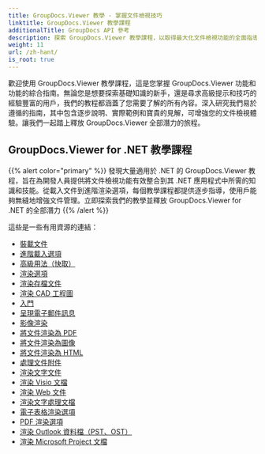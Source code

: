 ```yaml
---
title: GroupDocs.Viewer 教學 - 掌握文件檢視技巧
linktitle: GroupDocs.Viewer 教學課程
additionalTitle: GroupDocs API 參考
description: 探索 GroupDocs.Viewer 教學課程，以取得最大化文件檢視功能的全面指導。今天就釋放它的全部潛能！
weight: 11
url: /zh-hant/
is_root: true
---
```


歡迎使用 GroupDocs.Viewer 教學課程，這是您掌握 GroupDocs.Viewer 功能和功能的綜合指南。無論您是想要探索基礎知識的新手，還是尋求高級提示和技巧的經驗豐富的用戶，我們的教程都涵蓋了您需要了解的所有內容。深入研究我們易於遵循的指南，其中包含逐步說明、實際範例和寶貴的見解，可增強您的文件檢視體驗。讓我們一起踏上釋放 GroupDocs.Viewer 全部潛力的旅程。

## GroupDocs.Viewer for .NET 教學課程
{{% alert color="primary" %}}
發現大量適用於 .NET 的 GroupDocs.Viewer 教程，旨在為開發人員提供將文件檢視功能有效整合到其 .NET 應用程式中所需的知識和技能。從載入文件到進階渲染選項，每個教學課程都提供逐步指導，使用戶能夠無縫地增強文件管理。立即探索我們的教學並釋放 GroupDocs.Viewer for .NET 的全部潛力
{{% /alert %}}

這些是一些有用資源的連結：
 
- [裝載文件](./net/loading-documents/)
- [進階載入選項](./net/advanced-loading/)
- [高級用法（快取）](./net/advanced-usage-caching/)
- [渲染選項](./net/rendering-options/)
- [渲染存檔文件](./net/rendering-archive-files/)
- [渲染 CAD 工程圖](./net/rendering-cad-drawings/)
- [入門](./net/getting-started/)
- [呈現電子郵件訊息](./net/rendering-email-messages/)
- [影像渲染](./net/image-rendering/)
- [將文件渲染為 PDF](./net/rendering-documents-pdf/)
- [將文件渲染為圖像](./net/rendering-documents-images/)
- [將文件渲染為 HTML](./net/rendering-documents-html/)
- [處理文件附件](./net/processing-document-attachments/)
- [渲染文字文件](./net/rendering-text-files/)
- [渲染 Visio 文檔](./net/rendering-visio-documents/)
- [渲染 Web 文件](./net/rendering-web-documents/)
- [渲染文字處理文檔](./net/rendering-word-processing-documents/)
- [電子表格渲染選項](./net/spreadsheet-rendering-options/)
- [PDF 渲染選項](./net/pdf-rendering-options/)
- [渲染 Outlook 資料檔（PST、OST）](./net/rendering-outlook-data-files/)
- [渲染 Microsoft Project 文檔](./net/rendering-ms-project-documents/)
